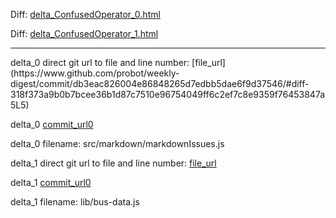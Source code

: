 Diff: [delta_ConfusedOperator_0.html](./delta_ConfusedOperator_0.html)

Diff: [delta_ConfusedOperator_1.html](./delta_ConfusedOperator_1.html)

<hr>
delta_0 direct git url to file and line number: [file_url](https://www.github.com/probot/weekly-digest/commit/db3eac826004e86848265d7edbb5dae6f9d37546/#diff-318f373a9b0b7bcee36b1d87c7510e96754049ff6c2ef7c8e9359f76453847a5L5)

delta_0 [commit_url0](https://www.github.com/probot/weekly-digest/commit/db3eac826004e86848265d7edbb5dae6f9d37546)

delta_0 filename: src/markdown/markdownIssues.js



delta_1 direct git url to file and line number: [file_url](https://www.github.com/kmalinich/node-bmw-client/commit/249b368341e19c5b40a916d4d3539e175991f885/#diff-b98bbfceba8823c3b1b5550d59fc9c02384cbb3d9709eb069d83076958183913L31)

delta_1 [commit_url0](https://www.github.com/kmalinich/node-bmw-client/commit/249b368341e19c5b40a916d4d3539e175991f885)

delta_1 filename: lib/bus-data.js



